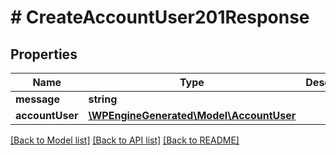 # # CreateAccountUser201Response

## Properties

Name | Type | Description | Notes
------------ | ------------- | ------------- | -------------
**message** | **string** |  | [optional]
**accountUser** | [**\WPEngineGenerated\Model\AccountUser**](AccountUser.md) |  | [optional]

[[Back to Model list]](../../README.md#models) [[Back to API list]](../../README.md#endpoints) [[Back to README]](../../README.md)
